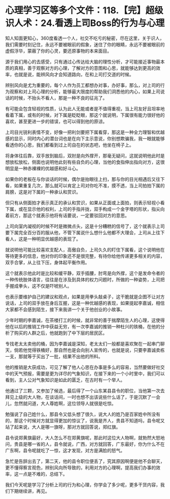 # 心理学习区等多个文件：118.【完】超级识人术：24.看透上司Boss的行为与心理

知人知面更知心，360度看透一个人，社交不吃亏的秘密，尽在这里，关于识人，我们需要时刻记住，永远不要被眼前的假象，迷住了你的眼睛，永远不要被眼前的虚假浮华，蒙蔽了你的心灵，要还原事物的本来面目。

源于我们用心的去感受，只有通过心传达给大脑的理性分析，才可能接近事物最本质的真相，善于观察对方的心理，了解对方的意图和心思，就能够达到更高的效率，也就是说，能辨风向才会知道路向，在和上司打交道的时候。

辨别风向是尤为重要的，每个人作为员工都想办对事，办好事，那么，对上司的行为观察和对上司心理的分析，能够最大限度的帮助我们洞悉他的内心，如果上司说话的时候，不抬头不看人，那是一种不良的征兆了。

有可能会包含轻视的性质，认为此人无能或者是不值得重视，当上司友好且坦率地看着下属，或有的时候，对下属是眨眨眼，那这个就说明，下属很有能力很好他的喜欢，甚至更进一步的错误，也可以得到他的原谅。

上司目光锐利表情不变，好像一把利剑要把下属看穿，那这是一种全力理智和优越感的显示，同时内心的潜台词也是在向下主示意说，你别想欺骗我，我一眼就能够看透你的心思，我们都看到过上司自在的状态吧，他坐在椅子上。

将身体往后靠，双手放到脑后，双肘是向外撑开，那毫无疑问，这就说明他此时是想放松放松，侧面也说明他此刻有些自负的心理，当他的食指伸出指向对方，这很明显是一种赤裸裸的优越感和好斗心。

如果你的老板在与你谈话的时候，偶尔是抬眼往上扫，那与你的目光相遇后又往下看，如果重复几次，那么就可以肯定上司对你吃不准，摸不透，当上司拍拍下属的肩膀，这是对下属的一种承认和赏识。

但只有从侧面拍才表示真正的承认和赏识，如果从正面或上面拍，则表示轻视小看下属，或在显示他的权利，上司的手指并拢，双手构成一个金字塔的形状，指尖向着前方，那这个就表示他将有话要说，一定要驳回对方的意思。

上司向室内凝视的时候不时是微微点头，这是十分糟糕的信号了，这个就表示上司要下属完全百分百的服从他，不管下属说什么想什么他都不大理会，上司从上往下看人，这是一种明显优越感的表现了。

就说明他可能比较喜欢支配人，高傲自负，上司久久的盯住下属看，这个说明他在等待更多的信息，他对你的印象还不是很完整，有待你给他传递更多相关的内容，双手合掌，从上往下压，身体起平衡作用。

这个就表示他此时是比较和缓平静，双手插腰，肘弯是向外撑，这个是发命令者的一种传统肢体语言，往往是在涉及到具体的权力问题时，所做的一种姿势，上司把手握成拳头，这不仅是吓唬别人。

也表示要维护自己的建议和观点，如果是用拳头敲桌子，这干脆就是企图不让对方说话，上司的双手放在身后互握，这是一种优越感的表现，如果提起李嘉诚，相信大家都不会感到陌生，接下来我讲一个关于他创业的小故事。

少年时期的李嘉诚，在茶楼打工的时候，就非常的善于揣摩陌生人的心理，这使得他在以后的推销工作中获益无穷，有一次李嘉诚的推销一种杜兴的铁桶，在他的分析了购买的人群之后，他就跑到了中下层的居民区。

专找老太太卖他的桶，因为李嘉诚是深知，老太太们一般都是喜欢聚在一起串门聊天，倘若他觉得铁桶好，那自然也是会向别人宣传的，也就是说，只要李嘉诚卖栋一支，那就等于买出了一批，结果不出他的所料。

他的推销是大获成功，可见了解了他人心思在办事是多么的容易，当然要做好社交中的天气预报，需要是更为详尽的气象知识，在接下来的一个小时里中，我们可以看到，主人公对气象知识是如此的匮乏，在古时有一个举人。

他通过了三颗，又参加了候选，最后得了一个山东某县县令的职位，当他第一次去拜见上级的大人物，在谈话间，一时也想不出该说些什么话了，于是沉默了一会儿，忽然就问道，大人尊姓啊，这位领导人就很是吃惊。

勉强说了自己姓什么，那县令又低头想了很久，说大人的姓乃是百家姓中所没有的，那这个时候对方就显得更加的惊议了，说我是齐人，贵县不知道吗，县令呢又站了起来说，大人是哪一旗呀，那对方就回答说，郑红旗。

县令说郑黄旗最好，大人怎么不在郑黄旗呢，那此时这位大人物啊，就勃然大怒地问，贵县是哪一省的人，县令就说，广西，对方就回答，广东最好，你为什么不在广东啊，县令呢就吃了一惊，这才发现，对方是满脸的怒气。

急忙是告辞出去了，第二天，他的县令职位便丢了，究其原因啊便是他不会聊天，更不懂得察言观色，辨别风向所导致的，利用对方的心理啊，提高我们办事的效率，这一点是不难的，总结下。

我们今天呢是学习了分析上司的行为和心理，你学会了多少呢，更多干货内容，我们下期继续讲，再见。